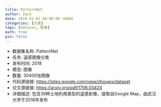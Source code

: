 ```yaml
---
title: PatternNet
author: Zack
date: 2018-01-01 00:00:00 +0800
categories: [分类]
tags: [dataset, 图像]
math: true
pin: false
---
```

- 数据集名称: PatternNet
- 任务: 遥感图像分类
- 发布时间: 2018
- 模态: 图像
- 数量: 30400张图像
- 代码源链接: https://sites.google.com/view/zhouwx/dataset
- 论文源链接: https://arxiv.org/pdf/1706.03424
- 详细描述: 包含38种土地利用类型的遥感影像，提取自Google Map，由武汉大学于2018年发布
